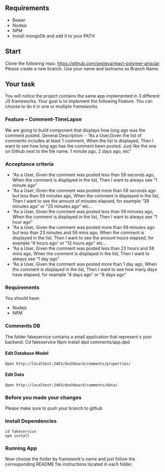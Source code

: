 

## Requirements
- Bower
- Nodejs
- NPM
- Install mongoDb and add it to your PATH

## Start
Clone the following repo: https://github.com/sesteva/react-polymer-angular
Please create a new branch. Use your name and lastname as Branch Name.

## Your task
You will notice the project contains the same app implemented in 3 different JS frameworks.
Your goal is to implement the following Feature. You can choose to do it in one or multiple frameworks.

### Feature – Comment-TimeLapse
We are going to build component that displays how long ago was the comment posted.
General Description: - “As a User,Given the list of comments includes at least 1 comment, When the list is displayed, Then I want to see how long ago has the comment been posted. Just like the one on Github next to the file name. 1 minute ago, 2 days ago, etc"

### Acceptance criteria
- “As a User, Given the comment was posted less than 59 seconds ago, When the comment is displayed in the list, Then I want to always see “1 minute ago”
- “As a User, Given the comment was posted more than 59 seconds ago but less than 59 minutes ago, When the comment is displayed in the list, Then I want to see the amount of minutes elapsed, for example “39 minutes ago” or "25 minutes ago" etc...
- “As a User, Given the comment was posted less than 59 minutes ago, When the comment is displayed in the list, Then I want to always see “1 hour ago”
- “As a User, Given the comment was posted more than 59 minutes ago but less than 23 minutes and 59 mins ago, When the comment is displayed in the list, Then I want to see the amount hours elapsed, for example “4 hours ago” or "12 hours ago" etc...
- “As a User, Given the comment was posted less than 23 hours and 59 mins ago, When the comment is displayed in the list, Then I want to always see “1 day ago”
- “As a User, Given the comment was posted more than 1 day  ago, When the comment is displayed in the list, Then I want to see how many days have elapsed, for example “4 days ago” or "6 days ago"

### Requirements
You should have: 
- Nodejs
- NPM

### Comments DB
The folder fakeservice contains a small application that represent s your backend.
    Cd fakeservice
    Npm install
    dpd comments/app.dpd
    
#### Edit Database Model
    Open http://localhost:2403/dashboard/comments/properties/
    
#### Edit Data
    Open http://localhost:2403/dashboard/comments/data/

### Before you made your changes
Please make sure to push your branch to github

### Install Dependencies
    cd fakeservice
    npm install

### Running App
Now choose the folder by framework's name and just follow the corresponding README file instructions located in each folder.

